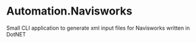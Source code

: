 # Automation.Navisworks
Small CLI application to generate xml input files for Navisworks written in DotNET
